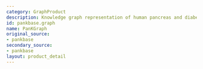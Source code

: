 ```yaml
---
category: GraphProduct
description: Knowledge graph representation of human pancreas and diabetes data
id: pankbase.graph
name: PanKGraph
original_source:
- pankbase
secondary_source:
- pankbase
layout: product_detail
---
```

